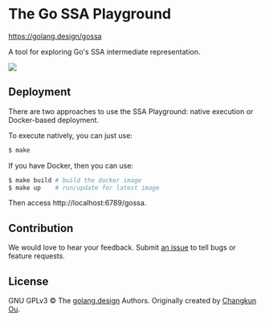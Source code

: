 # The Go SSA Playground

https://golang.design/gossa

A tool for exploring Go's SSA intermediate representation.

![](./public/assets/screen.png)

## Deployment

There are two approaches to use the SSA Playground: native execution
or Docker-based deployment.

To execute natively, you can just use:

```bash
$ make
```

If you have Docker, then you can use:

```bash
$ make build # build the docker image
$ make up    # run/update for latest image
```

Then access http://localhost:6789/gossa.

## Contribution

We would love to hear your feedback. Submit [an issue](https://github.com/golang-design/ssaplayground/issues/new) to tell bugs or feature requests.

## License

GNU GPLv3 &copy; The [golang.design](https://golang.design) Authors. Originally created by [Changkun Ou](https://changkun.de).